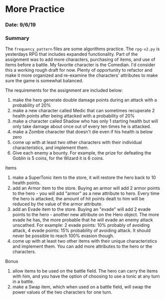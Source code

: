 # More Practice

### Date: 9/6/19

### Summary

The `frequency_pattern` files are some algorithms practice. The `rpg-v2.py` is yesterdays RPG that includes expanded functionality. Part of the assignment was to add more characters, purchasing of items, and use of items before a battle. My favorite character is the Comedian. I'd consider this a working rough draft for now. Plenty of opportunity to refactor and make it more organized and re-examine the characters' attributes to make sure the game is somewhat balanced.

The requirements for the assignment are included below:

1. make the hero generate double damage points during an attack with a probability of 20%
2. make a new character called Medic that can sometimes recuperate 2 health points after being attacked with a probability of 20%
3. make a character called Shadow who has only 1 starting health but will only take damage about once out of every ten times he is attacked.
4. make a Zombie character that doesn't die even if his health is below zero
5. come up with at least two other characters with their individual characteristics, and implement them.
6. Give each enemy a bounty. For example, the prize for defeating the Goblin is 5 coins, for the Wizard it is 6 coins.

Items

1. make a SuperTonic item to the store, it will restore the hero back to 10 health points.
2. add an Armor item to the store. Buying an armor will add 2 armor points to the hero - you will add "armor" as a new attribute to hero. Every time the hero is attacked, the amount of hit points dealt to him will be reduced by the value of the armor attribute.
3. add an Evade item to the store. Buying an "evade" will add 2 evade points to the hero - another new attribute on the Hero object. The more evade he has, the more probable that he will evade an enemy attack unscathed. For example: 2 evade points: 10% probably of avoiding attack, 4 evade points: 15% probability of avoiding attack. It should never be possible to reach 100% evasion though.
4. come up with at least two other items with their unique characteristics and implement them. You can add more attributes to the hero or the characters.

Bonus

1. allow items to be used on the battle field. The hero can carry the items with him, and you have the option of choosing to use a tonic at any turn in a battle.
2. make a Swap item, which when used on a battle field, will swap the power values of the two characters for one turn.
